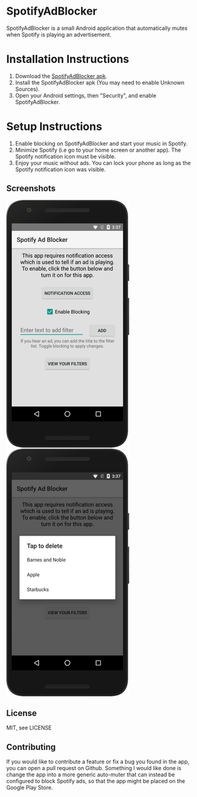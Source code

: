 # SpotifyAdBlocker
SpotifyAdBlocker is a small Android application that automatically mutes when Spotify is playing an advertisement.

# Installation Instructions
1. Download the [SpotifyAdBlocker apk](https://github.com/camgaertner/SpotifyAdBlocker/raw/master/app/SpotifyAdBlocker.apk). 
2. Install the SpotifyAdBlocker apk (You may need to enable Unknown Sources).
3. Open your Android settings, then "Security", and enable SpotifyAdBlocker.

# Setup Instructions
1. Enable blocking on SpotifyAdBlocker and start your music in Spotify.
2. Minimize Spotify (i.e go to your home screen or another app). The Spotify notification icon must be visible.
3. Enjoy your music without ads. You can lock your phone as long as the Spotify notification icon was visible.

## Screenshots
![Screenshots](/Screenshots/Home_Screen.png)
![Screenshots](/Screenshots/Filters.png)

## License
MIT, see LICENSE

## Contributing
If you would like to contribute a feature or fix a bug you found in the app, you can open a pull request on Github. Something I would like done is change the app into a more generic auto-muter that can instead be configured to block Spotify ads, so that the app might be placed on the Google Play Store.
